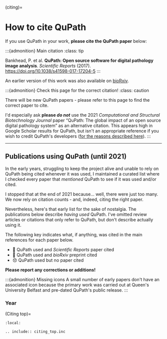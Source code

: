 (citing)=
# How to cite QuPath

If you use QuPath in your work, **please cite the QuPath paper** below:

:::{admonition} Main citation
:class: tip

Bankhead, P. et al. **QuPath: Open source software for digital pathology image analysis**.
*Scientific Reports* (2017). <br />
<https://doi.org/10.1038/s41598-017-17204-5>
:::

An earlier version of this work was also available on [bioRxiv](https://doi.org/10.1101/099796).

:::{admonition} Check this page for the correct citation!
:class: caution

There will be new QuPath papers - please refer to this page to find the correct paper to cite.

I'd especially ask **please _do not_** use the 2021 *Computational and Structural Biotechnology Journal* paper “QuPath: The global impact of an open source digital pathology system” as an alternative citation.
This appears high in Google Scholar results for QuPath, but isn't an appropriate reference if you wish to credit QuPath's developers ([for the reasons described here](https://pubpeer.com/publications/532BD62583D878B13BED8ABAD0A0B4)).
:::

---

## Publications using QuPath (until 2021)

In the early years, struggling to keep the project alive and unable to rely on QuPath being cited whenever it was used, I maintained a curated list where I checked every paper that *mentioned* QuPath to see if it was used and/or cited.

I stopped that at the end of 2021 because... well, there were just too many.
We now rely on citation counts - and, indeed, citing the right paper.

Nevertheless, here's that early list for the sake of nostalgia.
The publications below describe *having used* QuPath.
I've omitted review articles or citations that only refer to QuPath, but don't describe actually using it.

The following key indicates what, if anything, was cited in the main references for each paper below.

- 📗 QuPath used and *Scientific Reports* paper cited
- 📙 QuPath used and *bioRxiv* preprint cited
- 😞 QuPath used but no paper cited

**Please report any corrections or additions!**

:::{admonition} Missing icons
A small number of early papers don't have an associated icon because the primary work was carried out at Queen's University Belfast and pre-dated QuPath's public release.
:::

### Year

(Citing top)=

```{contents}
:local:
```

```{eval-rst}
.. include:: citing_top.inc
```
